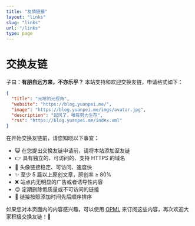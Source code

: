 ```yaml
---
title: "友情链接"
layout: "links"
slug: "links"
url: "/links"
type: page
---
```


# 交换友链

子曰：**有朋自远方来，不亦乐乎？** 本站支持和欢迎交换友链，申请格式如下：

```json
{
  "title": "元培的元视角",
  "website": "https://blog.yuanpei.me/",
  "image": "https://blog.yuanpei.me/imgs/avatar.jpg",
  "description": "起风了，唯有努力生存",
  "rss": "https://blog.yuanpei.me/index.xml"
}
````

在开始交换友链前，请您知晓以下事宜：
* 😺 在您提出交换友链申请前，请将本站添加至友链
* 👉 具有独立的、可访问的、支持 HTTPS 的域名
* 🚀 头像链接稳定、可访问、速度快
* ✨ 至少 5 篇以上原创文章，原创率 ≥ 80%
* ❌️ 站点内无明显的广告或者诱导性内容
* 😔 定期删除低质量或不可访问的链接
* 🚩 链接按照添加时间先后顺序排序

如果您对本页面内的内容感兴趣，可以使用 [OPML](/subscription.opml) 来订阅这些内容，再次欢迎大家积极交换友链！🎉

